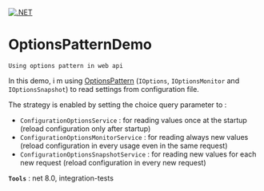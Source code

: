 [![.NET](https://github.com/aimenux/ReloadConfigChangesDemo/actions/workflows/ci.yml/badge.svg?branch=master)](https://github.com/aimenux/ReloadConfigChangesDemo/actions/workflows/ci.yml)

# OptionsPatternDemo
```
Using options pattern in web api
```

In this demo, i m using [OptionsPattern](https://learn.microsoft.com/en-us/aspnet/core/fundamentals/configuration/options?view=aspnetcore-8.0#options-interfaces) (`IOptions`, `IOptionsMonitor` and `IOptionsSnapshot`) to read settings from configuration file.

The strategy is enabled by setting the choice query parameter to :
- `ConfigurationOptionsService` : for reading values once at the startup (reload configuration only after startup)
- `ConfigurationOptionsMonitorService` : for reading always new values (reload configuration in every usage even in the same request)
- `ConfigurationOptionsSnapshotService` : for reading new values for each new request (reload configuration in every new request)

**`Tools`** : net 8.0, integration-tests